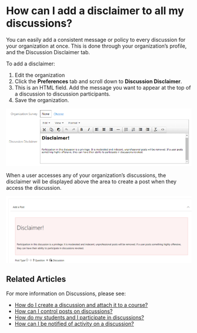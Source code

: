 # How can I add a disclaimer to all my discussions?

You can easily add a consistent message or policy to every discussion for your organization at once. This is done through your organization’s profile, and the Discussion Disclaimer tab. 

To add a disclaimer:

1. Edit the organization
1. Click the **Preferences** tab and scroll down to **Discussion Disclaimer**.
1. This is an HTML field. Add the message you want to appear at the top of a discussion to discussion participants.
1. Save the organization.

![](/tms/images/disc-disclaimer.png)

When a user accesses any of your organization’s discussions, the disclaimer will be displayed above the area to create a post when they access the discussion.

![](/tms/images/disclaimer-view.png)

## Related Articles

For more information on Discussions, please see:

- [How do I create a discussion and attach it to a course?](create-discussion.md)
- [How can I control posts on discussions?](add-moderators.md)
- [How do my students and I participate in discussions?](participation.md)
- [How can I be notified of activity on a discussion?](admin-follow.md)
